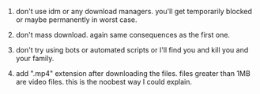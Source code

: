 1. don't use idm or any download managers. you'll get temporarily blocked or maybe permanently in worst case.
2. don't mass download. again same consequences as the first one.
3. don't try using bots or automated scripts or I'll find you and kill you and your family.

4. add ".mp4" extension after downloading the files. files greater than 1MB are video files. this is the noobest way I could explain.
